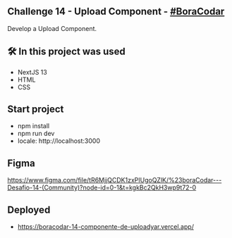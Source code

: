## Challenge 14 - Upload Component - <a href="https://www.rocketseat.com.br/boracodar/desafios-anteriores/um-componente-de-upload-desafio-14">#BoraCodar</a>
Develop a Upload Component.


## 🛠️ In this project was used
- NextJS 13
- HTML
- CSS

## Start project

- npm install
- npm run dev
- locale: http://localhost:3000

## Figma
https://www.figma.com/file/tR6MjjQCDK1zxPIUgoQZlK/%23boraCodar---Desafio-14-(Community)?node-id=0-1&t=kgkBc2QkH3wp9t72-0

## Deployed
- https://boracodar-14-componente-de-uploadyar.vercel.app/
